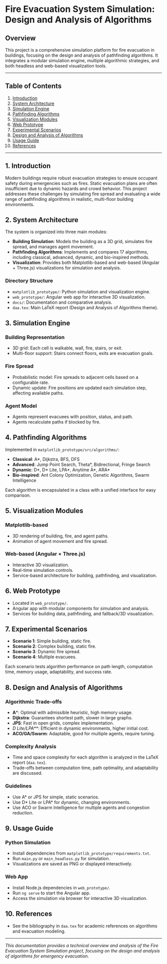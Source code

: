 # Fire Evacuation System Simulation: Design and Analysis of Algorithms

## Overview
This project is a comprehensive simulation platform for fire evacuation in buildings, focusing on the design and analysis of pathfinding algorithms. It integrates a modular simulation engine, multiple algorithmic strategies, and both headless and web-based visualization tools.

---

## Table of Contents
1. [Introduction](#introduction)
2. [System Architecture](#system-architecture)
3. [Simulation Engine](#simulation-engine)
4. [Pathfinding Algorithms](#pathfinding-algorithms)
5. [Visualization Modules](#visualization-modules)
6. [Web Prototype](#web-prototype)
7. [Experimental Scenarios](#experimental-scenarios)
8. [Design and Analysis of Algorithms](#design-and-analysis-of-algorithms)
9. [Usage Guide](#usage-guide)
10. [References](#references)

---

## 1. Introduction
Modern buildings require robust evacuation strategies to ensure occupant safety during emergencies such as fires. Static evacuation plans are often insufficient due to dynamic hazards and crowd behavior. This project addresses these challenges by simulating fire spread and evaluating a wide range of pathfinding algorithms in realistic, multi-floor building environments.

## 2. System Architecture
The system is organized into three main modules:
- **Building Simulation**: Models the building as a 3D grid, simulates fire spread, and manages agent movement.
- **Pathfinding Algorithms**: Implements and compares 17 algorithms, including classical, advanced, dynamic, and bio-inspired methods.
- **Visualization**: Provides both Matplotlib-based and web-based (Angular + Three.js) visualizations for simulation and analysis.

### Directory Structure
- `matplotlib_prototype/`: Python simulation and visualization engine.
- `web_prototype/`: Angular web app for interactive 3D visualization.
- `docs/`: Documentation and comparative analysis.
- `daa.tex`: Main LaTeX report (Design and Analysis of Algorithms theme).

## 3. Simulation Engine
### Building Representation
- 3D grid: Each cell is walkable, wall, fire, stairs, or exit.
- Multi-floor support: Stairs connect floors, exits are evacuation goals.

### Fire Spread
- Probabilistic model: Fire spreads to adjacent cells based on a configurable rate.
- Dynamic update: Fire positions are updated each simulation step, affecting available paths.

### Agent Model
- Agents represent evacuees with position, status, and path.
- Agents recalculate paths if blocked by fire.

## 4. Pathfinding Algorithms
Implemented in `matplotlib_prototype/src/algorithms/`:
- **Classical**: A*, Dijkstra, BFS, DFS
- **Advanced**: Jump Point Search, Theta*, Bidirectional, Fringe Search
- **Dynamic**: D*, D* Lite, LPA*, Anytime A*, ARA*
- **Bio-inspired**: Ant Colony Optimization, Genetic Algorithms, Swarm Intelligence

Each algorithm is encapsulated in a class with a unified interface for easy comparison.

## 5. Visualization Modules
### Matplotlib-based
- 3D rendering of building, fire, and agent paths.
- Animation of agent movement and fire spread.

### Web-based (Angular + Three.js)
- Interactive 3D visualization.
- Real-time simulation controls.
- Service-based architecture for building, pathfinding, and visualization.

## 6. Web Prototype
- Located in `web_prototype/`.
- Angular app with modular components for simulation and analysis.
- Services for building data, pathfinding, and fallback/3D visualization.

## 7. Experimental Scenarios
- **Scenario 1**: Simple building, static fire.
- **Scenario 2**: Complex building, static fire.
- **Scenario 3**: Dynamic fire spread.
- **Scenario 4**: Multiple evacuees.

Each scenario tests algorithm performance on path length, computation time, memory usage, adaptability, and success rate.

## 8. Design and Analysis of Algorithms
### Algorithmic Trade-offs
- **A***: Optimal with admissible heuristic, high memory usage.
- **Dijkstra**: Guarantees shortest path, slower in large graphs.
- **JPS**: Fast in open grids, complex implementation.
- **D* Lite/LPA***: Efficient in dynamic environments, higher initial cost.
- **ACO/GA/Swarm**: Adaptable, good for multiple agents, require tuning.

### Complexity Analysis
- Time and space complexity for each algorithm is analyzed in the LaTeX report (`daa.tex`).
- Trade-offs between computation time, path optimality, and adaptability are discussed.

### Guidelines
- Use A* or JPS for simple, static scenarios.
- Use D* Lite or LPA* for dynamic, changing environments.
- Use ACO or Swarm Intelligence for multiple agents and congestion reduction.

## 9. Usage Guide
### Python Simulation
- Install dependencies from `matplotlib_prototype/requirements.txt`.
- Run `main.py` or `main_headless.py` for simulation.
- Visualizations are saved as PNG or displayed interactively.

### Web App
- Install Node.js dependencies in `web_prototype/`.
- Run `ng serve` to start the Angular app.
- Access the simulation via browser for interactive 3D visualization.

## 10. References
- See the bibliography in `daa.tex` for academic references on algorithms and evacuation modeling.

---

*This documentation provides a technical overview and analysis of the Fire Evacuation System Simulation project, focusing on the design and analysis of algorithms for emergency evacuation.* 
